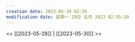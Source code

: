 ```yaml
---
creation date: 2023-05-29 02:55
modification date: 星期一 29日 五月 2023 02:55:20
---
```

<< [[2023-05-28]] | [[2023-05-30]] >>


